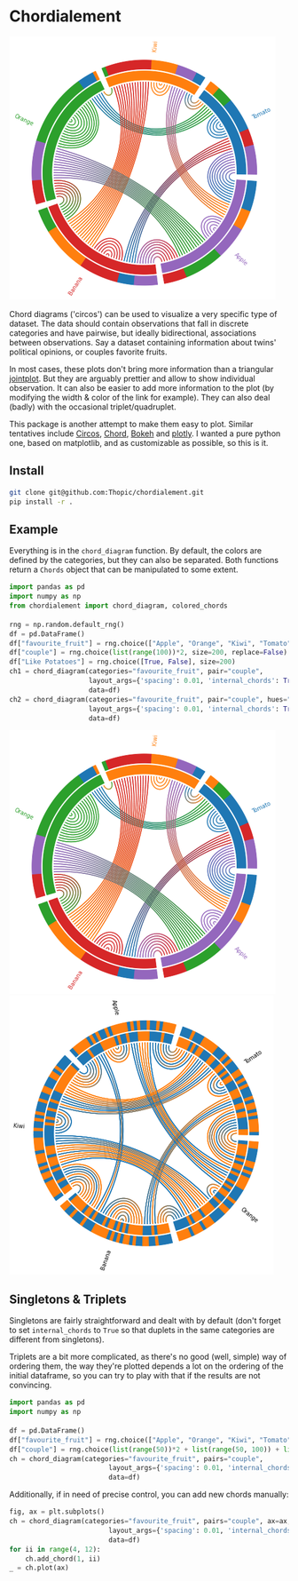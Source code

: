 # Chordialement

![Example of a chord diagram](test/example_chord.png)

Chord diagrams ('circos') can be used to visualize a very specific type of dataset. The data should contain observations that fall in discrete categories and have pairwise, but ideally bidirectional, associations between observations. Say a dataset containing information about twins' political opinions, or couples favorite fruits.  

In most cases, these plots don't bring more information than a triangular [jointplot](https://seaborn.pydata.org/generated/seaborn.jointplot.html). But they are arguably prettier and allow to show individual observation. It can also be easier to add more information to the plot (by modifying the width & color of the link for example). They can also deal (badly) with the occasional triplet/quadruplet.  

This package is another attempt to make them easy to plot. Similar tentatives include [Circos](http://circos.ca), [Chord](https://pypi.org/project/chord/), [Bokeh](https://bokeh.org) and [plotly](https://plotly.org). I wanted a pure python one, based on matplotlib, and as customizable as possible, so this is it.

## Install

``` sh
git clone git@github.com:Thopic/chordialement.git
pip install -r .
```

## Example

Everything is in the `chord_diagram` function. By default, the colors are
defined by the categories, but they can also be separated. Both functions return a `Chords` object that can be manipulated to some extent.

``` python
import pandas as pd
import numpy as np
from chordialement import chord_diagram, colored_chords

rng = np.random.default_rng()
df = pd.DataFrame()
df["favourite_fruit"] = rng.choice(["Apple", "Orange", "Kiwi", "Tomato", "Banana"], size=200)
df["couple"] = rng.choice(list(range(100))*2, size=200, replace=False)
df["Like Potatoes"] = rng.choice([True, False], size=200)
ch1 = chord_diagram(categories="favourite_fruit", pair="couple", 
                    layout_args={'spacing': 0.01, 'internal_chords': True},
                    data=df)
ch2 = chord_diagram(categories="favourite_fruit", pair="couple", hues="Like Potatoes" 
                    layout_args={'spacing': 0.01, 'internal_chords': True},
                    data=df)
```
![Example of a chord diagram](test/example_chord.png)
![Example of a colored chord diagram](test/example_chord_2.png)


## Singletons & Triplets

Singletons are fairly straightforward and dealt with by default (don't forget to set `internal_chords` to `True` so that duplets in the same categories are different from singletons).

Triplets are a bit more complicated, as there's no good (well, simple) way of ordering them, the way they're plotted depends a lot on the ordering of the initial dataframe, so you can try to play with that if the results are not convincing.

``` python
import pandas as pd
import numpy as np

df = pd.DataFrame()
df["favourite_fruit"] = rng.choice(["Apple", "Orange", "Kiwi", "Tomato", "Banana"], size=165)
df["couple"] = rng.choice(list(range(50))*2 + list(range(50, 100)) + list(range(100, 105))*3, size=165, replace=False)
ch = chord_diagram(categories="favourite_fruit", pairs="couple", 
                         layout_args={'spacing': 0.01, 'internal_chords': True, 'nuplets': True},
                         data=df)
```
Additionally, if in need of precise control, you can add new chords manually:

``` python
fig, ax = plt.subplots()
ch = chord_diagram(categories="favourite_fruit", pairs="couple", ax=ax,
                         layout_args={'spacing': 0.01, 'internal_chords': True, 'nuplets': True, 'plot': False},
                         data=df)
for ii in range(4, 12):
    ch.add_chord(1, ii)
_ = ch.plot(ax)

```





